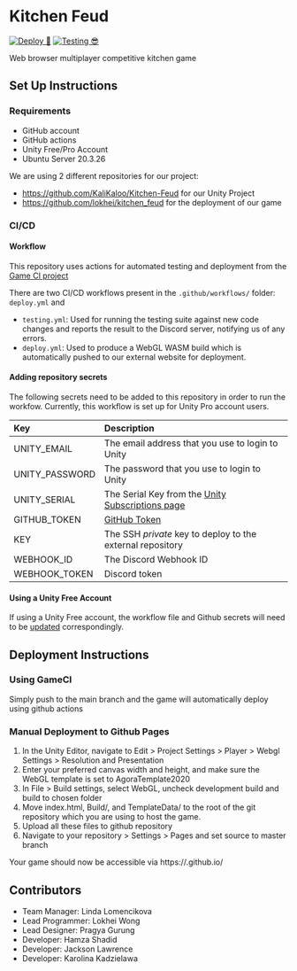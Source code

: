 # Kitchen Feud

[![Deploy 🚀](https://github.com/KaliKaloo/Kitchen-Feud/actions/workflows/deploy.yml/badge.svg?branch=main&event=push)](https://github.com/KaliKaloo/Kitchen-Feud/actions/workflows/deploy.yml)
[![Testing 😎](https://github.com/KaliKaloo/Kitchen-Feud/actions/workflows/testing.yml/badge.svg?branch=dev&event=pull_request)](https://github.com/KaliKaloo/Kitchen-Feud/actions/workflows/testing.yml)

Web browser multiplayer competitive kitchen game

## Set Up Instructions
### Requirements
- GitHub account
- GitHub actions
- Unity Free/Pro Account
- Ubuntu Server 20.3.26

We are using 2 different repositories for our project:
- https://github.com/KaliKaloo/Kitchen-Feud for our Unity Project
- https://github.com/lokhei/kitchen_feud for the deployment of our game


### CI/CD

#### Workflow
This repository uses actions for automated testing and deployment from the [Game CI project](https://game.ci)

There are two CI/CD workflows present in the `.github/workflows/` folder: `deploy.yml` and
-  `testing.yml`: Used for running the testing suite against new code changes and reports the result to the Discord server, notifying us of any errors.
-  `deploy.yml`: Used to produce a WebGL WASM build which is automatically pushed to our external website for deployment.


#### Adding repository secrets
The following secrets need to be added to this repository in order to run the workfow. Currently, this workflow is set up for Unity Pro account users.

| Key           | Description
| :--           | :----------                                  |
| UNITY_EMAIL   | The email address that you use to login to Unity           |
| UNITY_PASSWORD| The password that you use to login to Unity          |
| UNITY_SERIAL  |  The Serial Key from the [Unity Subscriptions page](https://id.unity.com/en/subscriptions)         |
| GITHUB_TOKEN  | [GitHub Token](https://docs.github.com/en/actions/security-guides/automatic-token-authentication#about-the-github_token-secret) |
| KEY           | The SSH *private* key to deploy to the external repository |
|WEBHOOK_ID     | The Discord Webhook ID                       |
| WEBHOOK_TOKEN | Discord token                                |
 
#### Using a Unity Free Account

If using a Unity Free account, the workflow file and Github secrets will need to be [updated](https://game.ci/docs/github/activation) correspondingly.

## Deployment Instructions
### Using GameCI
Simply push to the main branch and the game will automatically deploy using github actions

### Manual Deployment to Github Pages
1. In the Unity Editor, navigate to Edit > Project Settings > Player > Webgl Settings > Resolution and Presentation
2. Enter your preferred canvas width and height, and make sure the WebGL template is set to AgoraTemplate2020
3. In File > Build settings, select WebGL, uncheck development build and build to chosen folder
4. Move index.html, Build/, and TemplateData/ to the root of the git repository which you are using to host the game.
5. Upload all these files to github repository
6. Navigate to your repository > Settings > Pages and set source to master branch 

Your game should now be accessible via https://<user-name>.github.io/<repo-name>

## Contributors
* Team Manager: Linda Lomencikova
* Lead Programmer: Lokhei Wong
* Lead Designer: Pragya Gurung
* Developer: Hamza Shadid
* Developer: Jackson Lawrence
* Developer: Karolina Kadzielawa
